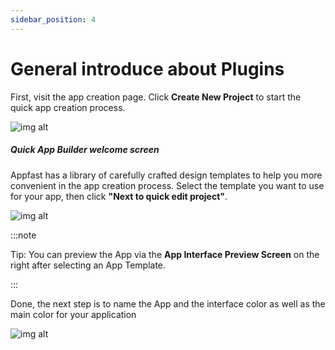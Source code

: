 ```yaml
---
sidebar_position: 4
---
```


# General introduce about Plugins

First, visit the app creation page. Click **Create New Project** to start the quick app creation process.

![img alt](/img/create-app/wizard/200508-trinh-tao-app-nhanh-01.jpeg)

##### Quick App Builder welcome screen ####

Appfast has a library of carefully crafted design templates to help you more convenient in the app creation process. Select the template you want to use for your app, then click **"Next to quick edit project"**.

![img alt](/img/create-app/wizard/200508-trinh-tao-app-nhanh-02.jpeg)

:::note

Tip: You can preview the App via the **App Interface Preview Screen** on the right after selecting an App Template.

:::

Done, the next step is to name the App and the interface color as well as the main color for your application

![img alt](/img/create-app/wizard/200508-trinh-tao-app-nhanh-05.jpeg)